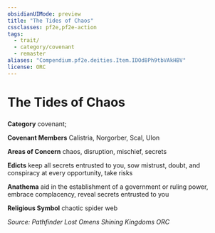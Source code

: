 ```yaml
---
obsidianUIMode: preview
title: "The Tides of Chaos"
cssclasses: pf2e,pf2e-action
tags:
  - trait/
  - category/covenant
  - remaster
aliases: "Compendium.pf2e.deities.Item.IDOd8Ph9tbVAkHBV"
license: ORC
---
```

# The Tides of Chaos

### 

**Category** covenant; 




**Covenant Members** Calistria, Norgorber, Scal, Ulon

**Areas of Concern** chaos, disruption, mischief, secrets

**Edicts** keep all secrets entrusted to you, sow mistrust, doubt, and conspiracy at every opportunity, take risks

**Anathema** aid in the establishment of a government or ruling power, embrace complacency, reveal secrets entrusted to you

**Religious Symbol** chaotic spider web

*Source: Pathfinder Lost Omens Shining Kingdoms*
*ORC*